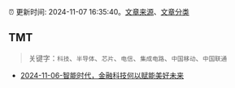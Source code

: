 :alarm_clock: 更新时间: 2024-11-07 16:35:40。[文章来源](/README.md)、[文章分类](/TAGS.md)

## TMT


> 关键字：`科技`、`半导体`、`芯片`、`电信`、`集成电路`、`中国移动`、`中国联通`



- [2024-11-06-智能时代，金融科技何以赋能美好未来](https://xueqiu.com/6025649448/311397829) 
